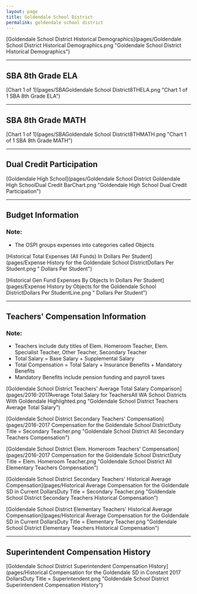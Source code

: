 ```yaml
---
layout: page
title: Goldendale School District
permalink: goldendale school district
---
```



[Goldendale School District Historical Demographics](pages/Goldendale School District Historical Demographics.png "Goldendale School District Historical Demographics")

___

## SBA 8th Grade ELA

[Chart 1 of 1](pages/SBAGoldendale School District8THELA.png "Chart 1 of 1 SBA 8th Grade ELA")


___

## SBA 8th Grade MATH

[Chart 1 of 1](pages/SBAGoldendale School District8THMATH.png "Chart 1 of 1 SBA 8th Grade MATH")


___

## Dual Credit Participation

[Goldendale High School](pages/Goldendale School District Goldendale High SchoolDual Credit BarChart.png "Goldendale High School Dual Credit Participation")


___

## Budget Information
### Note:
- The OSPI groups expenses into categories called Objects

[Historical Total Expenses (All Funds) In Dollars Per Student](pages/Expense History for the Goldendale School DistrictDollars Per Student.png " Dollars Per Student")

[Historical Gen Fund Expenses By Objects In Dollars Per Student](pages/Expense History by Objects for the Goldendale School DistrictDollars Per StudentLine.png " Dollars Per Student")


___

## Teachers' Compensation Information
### Note:
- Teachers include duty titles of Elem. Homeroom Teacher, Elem. Specialist Teacher, Other Teacher, Secondary Teacher
- Total Salary = Base Salary + Supplemental Salary
- Total Compensation = Total Salary + Insurance Benefits + Mandatory Benefits
- Mandatory Benefits include pension funding and payroll taxes

[Goldendale School District Teachers' Average Total Salary Comparison](pages/2016-2017Average Total Salary for TeachersAll WA School Districts With Goldendale Highlighted.png "Goldendale School District Teachers Average Total Salary")

[Goldendale School District Secondary Teachers' Compensation](pages/2016-2017 Compensation for the Goldendale School DistrictDuty Title = Secondary Teacher.png "Goldendale School District All Secondary Teachers Compensation")

[Goldendale School District Elem. Homeroom Teachers' Compensation](pages/2016-2017 Compensation for the Goldendale School DistrictDuty Title = Elem. Homeroom Teacher.png "Goldendale School District All Elementary Teachers Compensation")

[Goldendale School District Secondary Teachers' Historical Average Compensation](pages/Historical Average Compensation for the Goldendale SD in Current DollarsDuty Title = Secondary Teacher.png "Goldendale School District Secondary Teachers Historical Compensation")

[Goldendale School District Elementary Teachers' Historical Average Compensation](pages/Historical Average Compensation for the Goldendale SD in Current DollarsDuty Title = Elementary Teacher.png "Goldendale School District Elementary Teachers Historical Compensation")


___

## Superintendent Compensation History

[Goldendale School District Superintendent Compensation History](pages/Historical Compensation for the Goldendale SD in Constant 2017 DollarsDuty Title = Superintendent.png "Goldendale School District Superintendent Compensation History")

